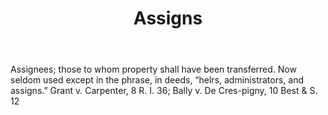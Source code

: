 ---
title: Assigns
letter: A
permalink: "/definitions/bld-assigns.html"
body: Assignees; those to whom property shall have been transferred. Now seldom used
  except in the phrase, in deeds, “helrs, administrators, and assigns.” Grant v. Carpenter,
  8 R. I. 36; Bally v. De Cres-pigny, 10 Best & S. 12
published_at: '2018-07-07'
source: Black's Law Dictionary 2nd Ed (1910)
layout: post
---